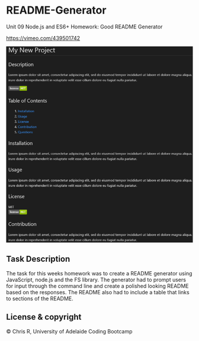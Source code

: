 # README-Generator
Unit 09 Node.js and ES6+ Homework: Good README Generator

https://vimeo.com/439501742

![Example of Generated Readme](Assets\Generated-README-Example.png)

## Task Description

The task for this weeks homework was to create a README generator using JavaScript, node.js and the FS library. The generator had to prompt users for input through the command line and create a polished looking README based on the responses. The README also had to include a table that links to sections of the README.



## License & copyright

© Chris R, University of Adelaide Coding Bootcamp
